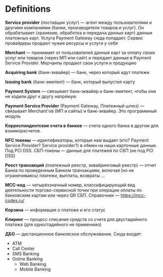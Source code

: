 # Definitions

**Service provider** (поставщик услуг) — агент между пользователями и другими компаниями (банки, производители товаров и услуг). Он обрабатывает (хранение, обработка и передача данных карт) данные платежных карт. Услуга Payment Gateway сюда попадает. Сервис провайдеры продают чужие ресурсы и услуги у себя

**Merchant** — принимает от пользователей данные карт за оплату своих услуг или товаров (через МП или сайт) и передает данные в Payment Service Provider. Мерчанты продают свои услуги и продукцию

**Acquiring bank** (банк-эквайер) — банк, через который идут платежи

**Issuing bank** (банк-эмитент) — банк, который выпустил карту

**Payment System** — связывает банк-эквайер и банк-эмитент, чтобы они не ходили друг к другу напрямую

**Payment Service Provider** (Payment Gateway, Платежный шлюз) — связывает Merchant'ов (МП и сайты) и банк-эквайер. Это программный модуль

**Корреспондентские счета в банков** — счета одного банка в другом для взаиморасчетов.

**NFC токены** — идентификаторы, которые нам выдает (кто? Payment Service Provider? Service provider?) в обмен на наши карточные данные. Под PCI DSS. СБП-токены — данные для платежей по СБП (не под PCI DSS)

**Реест транзакций** (платежный реестр, эквайринговый реестр) — отчет Банка по проведенным Банком транзакциям, включая (но не ограничиваясь) платежи, выплаты, возвраты ...

**MCC-код** — четырёхзначный номер, классифицирующий вид деятельности торгово-сервисной точки при операции оплаты по банковским картам или через QR СБП. Справочник — https://mcc-codes.ru/

**Корзина** — информация о платеже и его статус

**Клиринг** — процесс списания средств со счета для двустадийного платежа (для одностадийного не применимо)

**ДБО** — дистанционное банковское обслуживание. Сюда входят:

* ATM
* Call Center
* SMS Banking
* Online Banking
  * Web Banking
  * Mobile Banking
